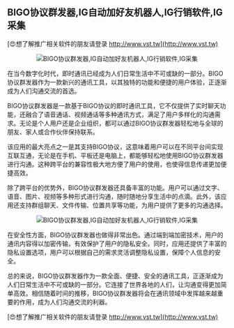 ## **BIGO协议群发器,IG自动加好友机器人,IG行销软件,IG采集**

[😍想了解推广相关软件的朋友请登录 http://www.vst.tw](http://www.vst.tw)

 <center><img src="https://vst.tw/MP4/tuiguang/png/5.png" alt="BIGO协议群发器,IG自动加好友机器人,IG行销软件,IG采集"></center>

在当今数字化时代，即时通讯已经成为人们日常生活中不可或缺的一部分。BIGO协议群发器作为一款新兴的通讯工具，以其独特的功能和便捷的用户体验，正逐渐成为人们沟通交流的首选。

BIGO协议群发器是一款基于BIGO协议的即时通讯工具，它不仅提供了实时聊天功能，还融合了语音通话、视频通话等多种通讯方式，满足了用户多样化的沟通需求。无论是个人用户还是企业组织，都可以通过BIGO协议群发器轻松地与全球的朋友、家人或合作伙伴保持联系。

该应用的最大亮点之一是其支持BIGO协议，这意味着用户可以在不同平台间实现互联互通，无论是在手机、平板还是电脑上，都能够轻松地使用BIGO协议群发器进行沟通。这种跨平台的兼容性极大地方便了用户的使用，也使得信息传递更加便捷高效。

除了跨平台的优势外，BIGO协议群发器还具备丰富的功能。用户可以通过文字、语音、图片、视频等多种形式进行沟通，随时随地分享生活中的点滴。此外，该应用还支持群组聊天、文件传输、位置共享等功能，为用户提供了更多的沟通选择。

 <center><img src="https://vst.tw/MP4/tuiguang/png/2.png" alt="BIGO协议群发器,IG自动加好友机器人,IG行销软件,IG采集"></center>

在安全性方面，BIGO协议群发器也做得非常出色。通过端到端加密技术，用户的通讯内容得以加密传输，有效保护了用户的隐私安全。同时，应用还提供了丰富的隐私设置选项，用户可以根据自己的需求灵活调整隐私设置，保障个人信息的安全。

总的来说，BIGO协议群发器作为一款全面、便捷、安全的通讯工具，正逐渐成为人们日常生活中不可或缺的一部分。它连接了世界各地的人们，让沟通变得更加简单高效。相信随着时间的推移，BIGO协议群发器将会在通讯领域中发挥越来越重要的作用，成为人们沟通交流的利器。

[😍想了解推广相关软件的朋友请登录 http://www.vst.tw](http://www.vst.tw)



